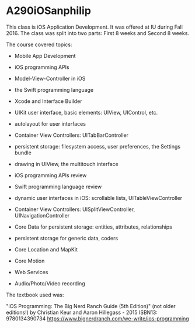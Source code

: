 # A290iOSanphilip

This class is iOS Application Development. It was offered at IU during Fall 2016. The class was split into two parts: First 8 weeks and Second 8 weeks. 

The course covered topics:

  * Mobile App Development
  * iOS programming APIs
  * Model-View-Controller in iOS
  * the Swift programming language
  * Xcode and Interface Builder
  * UIKit user interface, basic elements: UIView, UIControl, etc.
  * autolayout for user interfaces
  * Container View Controllers: UITabBarController
  * persistent storage: filesystem access, user preferences, the Settings bundle
  * drawing in UIView, the multitouch interface

  * iOS programming APIs review
  * Swift programming language review
  * dynamic user interfaces in iOS: scrollable lists, UITableViewController
  * Container View Controllers: UISplitViewController, UINavigationController
  * Core Data for persistent storage: entities, attributes, relationships
  * persistent storage for generic data, coders
  * Core Location and MapKit
  * Core Motion
  * Web Services
  * Audio/Photo/Video recording

The textbook used was:

  "iOS Programming: The Big Nerd Ranch Guide (5th Edition)"
  (not older editions!)
  by Christian Keur and Aaron Hillegass - 2015
  ISBN13: 9780134390734
  https://www.bignerdranch.com/we-write/ios-programming

